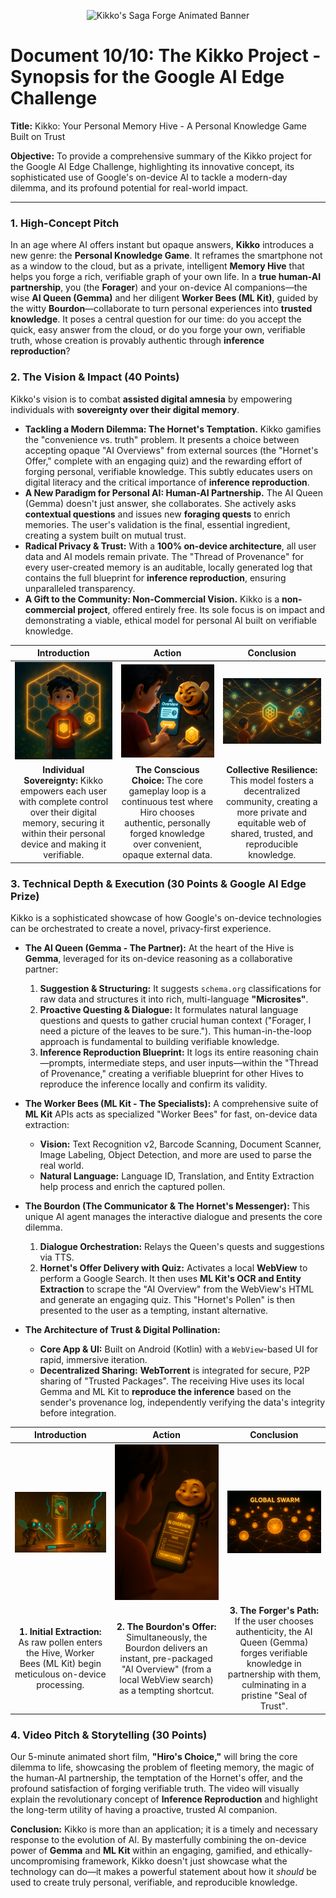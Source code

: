 <p align="center">
  <img src="/videos/doc10_banner_veo3.gif" alt="Kikko's Saga Forge Animated Banner">
</p>

# Document 10/10: The Kikko Project - Synopsis for the Google AI Edge Challenge

**Title:** Kikko: Your Personal Memory Hive - A Personal Knowledge Game Built on Trust

**Objective:** To provide a comprehensive summary of the Kikko project for the Google AI Edge Challenge, highlighting its innovative concept, its sophisticated use of Google's on-device AI to tackle a modern-day dilemma, and its profound potential for real-world impact.

---

### **1. High-Concept Pitch**

In an age where AI offers instant but opaque answers, **Kikko** introduces a new genre: the **Personal Knowledge Game**. It reframes the smartphone not as a window to the cloud, but as a private, intelligent **Memory Hive** that helps you forge a rich, verifiable graph of your own life. In a **true human-AI partnership**, you (the **Forager**) and your on-device AI companions—the wise **AI Queen (Gemma)** and her diligent **Worker Bees (ML Kit)**, guided by the witty **Bourdon**—collaborate to turn personal experiences into **trusted knowledge**. It poses a central question for our time: do you accept the quick, easy answer from the cloud, or do you forge your own, verifiable truth, whose creation is provably authentic through **inference reproduction**?

### **2. The Vision & Impact (40 Points)**

Kikko's vision is to combat **assisted digital amnesia** by empowering individuals with **sovereignty over their digital memory**.

*   **Tackling a Modern Dilemma: The Hornet's Temptation.** Kikko gamifies the "convenience vs. truth" problem. It presents a choice between accepting opaque "AI Overviews" from external sources (the "Hornet's Offer," complete with an engaging quiz) and the rewarding effort of forging personal, verifiable knowledge. This subtly educates users on digital literacy and the critical importance of **inference reproduction**.
*   **A New Paradigm for Personal AI: Human-AI Partnership.** The AI Queen (Gemma) doesn't just answer, she collaborates. She actively asks **contextual questions** and issues new **foraging quests** to enrich memories. The user's validation is the final, essential ingredient, creating a system built on mutual trust.
*   **Radical Privacy & Trust:** With a **100% on-device architecture**, all user data and AI models remain private. The "Thread of Provenance" for every user-created memory is an auditable, locally generated log that contains the full blueprint for **inference reproduction**, ensuring unparalleled transparency.
*   **A Gift to the Community: Non-Commercial Vision.** Kikko is a **non-commercial project**, offered entirely free. Its sole focus is on impact and demonstrating a viable, ethical model for personal AI built on verifiable knowledge.

| Introduction | Action | Conclusion |
| :---: | :---: | :---: |
| <img src="../illustrations/impact_intro_v2.png" alt="Cinematic 3D render, animation movie style. A young boy, Hiro (with red shirt), stands in his own, vibrant world, holding his glowing Hive icon like a personal beacon. He is surrounded by a gentle, protective, hexagonal aura, symbolizing his digital sovereignty and control over his verifiable memories."> | <img src="../illustrations/impact_action_v2.png" alt="Cinematic 3D render, animation movie style, viewed from over his shoulder. The plump Bourdon, with a smug grin, hovers near Hiro's face. He holds out a shimmering digital 'AI Overview' from a web search on Hiro's phone, complete with a quiz. Hiro's finger is shown decisively pressing the golden honeycomb 'Forage' button instead."> | <img src="../illustrations/impact_conclusion_v2.png" alt="Cinematic 3D render, animation movie style. A network of individual, glowing Hives is shown. Each Hive is a brilliant, self-contained sphere, interconnected peer-to-peer by golden threads of light, forming a resilient and decentralized 'Global Swarm' of trusted knowledge, where each shared memory is verifiable by inference reproduction."> |
| **Individual Sovereignty:** Kikko empowers each user with complete control over their digital memory, securing it within their personal device and making it verifiable. | **The Conscious Choice:** The core gameplay loop is a continuous test where Hiro chooses authentic, personally forged knowledge over convenient, opaque external data. | **Collective Resilience:** This model fosters a decentralized community, creating a more private and equitable web of shared, trusted, and reproducible knowledge. |

### **3. Technical Depth & Execution (30 Points & Google AI Edge Prize)**

Kikko is a sophisticated showcase of how Google's on-device technologies can be orchestrated to create a novel, privacy-first experience.

*   **The AI Queen (Gemma - The Partner):** At the heart of the Hive is **Gemma**, leveraged for its on-device reasoning as a collaborative partner:
    1.  **Suggestion & Structuring:** It suggests `schema.org` classifications for raw data and structures it into rich, multi-language **"Microsites"**.
    2.  **Proactive Questing & Dialogue:** It formulates natural language questions and quests to gather crucial human context ("Forager, I need a picture of the leaves to be sure."). This human-in-the-loop approach is fundamental to building verifiable knowledge.
    3.  **Inference Reproduction Blueprint:** It logs its entire reasoning chain—prompts, intermediate steps, and user inputs—within the "Thread of Provenance," creating a verifiable blueprint for other Hives to reproduce the inference locally and confirm its validity.

*   **The Worker Bees (ML Kit - The Specialists):** A comprehensive suite of **ML Kit** APIs acts as specialized "Worker Bees" for fast, on-device data extraction:
    *   **Vision:** Text Recognition v2, Barcode Scanning, Document Scanner, Image Labeling, Object Detection, and more are used to parse the real world.
    *   **Natural Language:** Language ID, Translation, and Entity Extraction help process and enrich the captured pollen.

*   **The Bourdon (The Communicator & The Hornet's Messenger):** This unique AI agent manages the interactive dialogue and presents the core dilemma.
    1.  **Dialogue Orchestration:** Relays the Queen's quests and suggestions via TTS.
    2.  **Hornet's Offer Delivery with Quiz:** Activates a local **WebView** to perform a Google Search. It then uses **ML Kit's OCR and Entity Extraction** to scrape the "AI Overview" from the WebView's HTML and generate an engaging quiz. This "Hornet's Pollen" is then presented to the user as a tempting, instant alternative.

*   **The Architecture of Trust & Digital Pollination:**
    *   **Core App & UI:** Built on Android (Kotlin) with a `WebView`-based UI for rapid, immersive iteration.
    *   **Decentralized Sharing:** **WebTorrent** is integrated for secure, P2P sharing of "Trusted Packages". The receiving Hive uses its local Gemma and ML Kit to **reproduce the inference** based on the sender's provenance log, independently verifying the data's integrity before integration.

| Introduction | Action | Conclusion |
| :---: | :---: | :---: |
| <img src="../illustrations/tech_intro_v2.png" alt="Cinematic 3D render, animation movie style. A stream of raw 'pollen' data (e.g., a photo of a ladybug on a leaf) flows into the Hive's main processing chamber. Small, diligent Worker Bees (ML Kit robots) immediately start extracting data with light beams, but their progress bar is moving slowly."> | <img src="../illustrations/tech_action_v2.png" alt="Cinematic 3D render, animation movie style, viewed from over Hiro's shoulder. The plump Bourdon, with a smug grin, hovers on his phone screen. He holds a glowing digital 'AI Overview' from a web search, complete with a quiz interface, offering an instant answer as a tempting shortcut."> | <img src="illustrations/tech_conclusion_v2.png" alt="Cinematic 3D render, animation movie style. If Hiro chooses purity, the Bourdon's 'AI Overview' vanishes. The AI Queen (Gemma) confidently weaves the pure raw pollen from the Worker Bees into a shimmering thread of perfect knowledge, incorporating Hiro's contextual answers. A dazzling 'Seal of Trust' forms, indicating the data is ready for inference reproduction."> |
| **1. Initial Extraction:** As raw pollen enters the Hive, Worker Bees (ML Kit) begin meticulous on-device processing. | **2. The Bourdon's Offer:** Simultaneously, the Bourdon delivers an instant, pre-packaged "AI Overview" (from a local WebView search) as a tempting shortcut. | **3. The Forger's Path:** If the user chooses authenticity, the AI Queen (Gemma) forges verifiable knowledge in partnership with them, culminating in a pristine "Seal of Trust". |

### **4. Video Pitch & Storytelling (30 Points)**

Our 5-minute animated short film, **"Hiro's Choice,"** will bring the core dilemma to life, showcasing the problem of fleeting memory, the magic of the human-AI partnership, the temptation of the Hornet's offer, and the profound satisfaction of forging verifiable truth. The video will visually explain the revolutionary concept of **Inference Reproduction** and highlight the long-term utility of having a proactive, trusted AI companion.

**Conclusion:**
Kikko is more than an application; it is a timely and necessary response to the evolution of AI. By masterfully combining the on-device power of **Gemma** and **ML Kit** within an engaging, gamified, and ethically-uncompromising framework, Kikko doesn't just showcase what the technology can do—it makes a powerful statement about how it *should* be used to create truly personal, verifiable, and reproducible knowledge.
